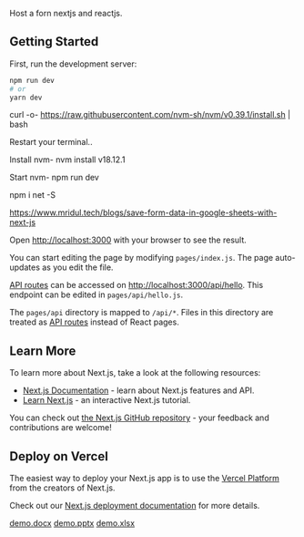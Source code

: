 Host a forn nextjs and reactjs.

## Getting Started

First, run the development server:

```bash
npm run dev
# or
yarn dev
```

curl -o- https://raw.githubusercontent.com/nvm-sh/nvm/v0.39.1/install.sh | bash

Restart your terminal..

Install nvm- nvm install v18.12.1

Start nvm- npm run dev

 npm i net -S


https://www.mridul.tech/blogs/save-form-data-in-google-sheets-with-next-js


Open [http://localhost:3000](http://localhost:3000) with your browser to see the result.

You can start editing the page by modifying `pages/index.js`. The page auto-updates as you edit the file.

[API routes](https://nextjs.org/docs/api-routes/introduction) can be accessed on [http://localhost:3000/api/hello](http://localhost:3000/api/hello). This endpoint can be edited in `pages/api/hello.js`.

The `pages/api` directory is mapped to `/api/*`. Files in this directory are treated as [API routes](https://nextjs.org/docs/api-routes/introduction) instead of React pages.

## Learn More

To learn more about Next.js, take a look at the following resources:

- [Next.js Documentation](https://nextjs.org/docs) - learn about Next.js features and API.
- [Learn Next.js](https://nextjs.org/learn) - an interactive Next.js tutorial.

You can check out [the Next.js GitHub repository](https://github.com/vercel/next.js/) - your feedback and contributions are welcome!

## Deploy on Vercel

The easiest way to deploy your Next.js app is to use the [Vercel Platform](https://vercel.com/new?utm_medium=default-template&filter=next.js&utm_source=create-next-app&utm_campaign=create-next-app-readme) from the creators of Next.js.

Check out our [Next.js deployment documentation](https://nextjs.org/docs/deployment) for more details.


[demo.docx](https://github.com/kartikxisk/docx-xlsx-pptx-pdf-viewer-nextjs-and-reactjs/files/11781031/demo.docx)
[demo.pptx](https://github.com/kartikxisk/docx-xlsx-pptx-pdf-viewer-nextjs-and-reactjs/files/11781036/demo.pptx)
[demo.xlsx](https://github.com/kartikxisk/docx-xlsx-pptx-pdf-viewer-nextjs-and-reactjs/files/11781037/demo.xlsx)

